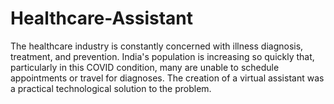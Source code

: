 # Healthcare-Assistant
The healthcare industry is constantly concerned with illness diagnosis, treatment, and prevention. India's population is increasing so quickly that, particularly in this COVID condition, many are unable to schedule appointments or travel for diagnoses. The creation of a virtual assistant was a practical technological solution to the problem.
